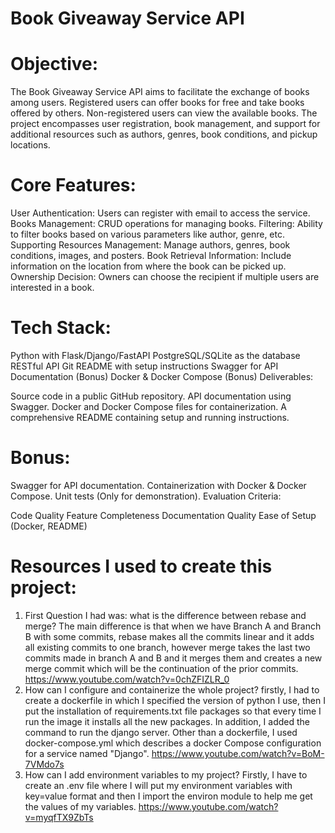 # Book Giveaway Service API

# Objective:
The Book Giveaway Service API aims to facilitate the exchange of books among users. Registered users can offer books for free and take books offered by others. Non-registered users can view the available books. The project encompasses user registration, book management, and support for additional resources such as authors, genres, book conditions, and pickup locations.

# Core Features:

User Authentication: Users can register with email to access the service.
Books Management: CRUD operations for managing books.
Filtering: Ability to filter books based on various parameters like author, genre, etc.
Supporting Resources Management: Manage authors, genres, book conditions, images, and posters.
Book Retrieval Information: Include information on the location from where the book can be picked up.
Ownership Decision: Owners can choose the recipient if multiple users are interested in a book.

# Tech Stack:

Python with Flask/Django/FastAPI
PostgreSQL/SQLite as the database
RESTful API
Git
README with setup instructions
Swagger for API Documentation (Bonus)
Docker & Docker Compose (Bonus)
Deliverables:

Source code in a public GitHub repository.
API documentation using Swagger.
Docker and Docker Compose files for containerization.
A comprehensive README containing setup and running instructions.

# Bonus:

Swagger for API documentation.
Containerization with Docker & Docker Compose.
Unit tests (Only for demonstration).
Evaluation Criteria:

Code Quality
Feature Completeness
Documentation Quality
Ease of Setup (Docker, README)


# Resources I used to create this project:
1. First Question I had was: what is the difference between rebase and merge?
The main difference is that when we have Branch A and Branch B with some commits, rebase makes all the commits linear
and it adds all existing commits to one branch, however merge takes the last two commits made in branch A and B and it
merges them and creates a new merge commit which will be the continuation of the prior commits.
https://www.youtube.com/watch?v=0chZFIZLR_0
2. How can I configure and containerize the whole project? firstly, I had to create a dockerfile in which I specified
the version of python I use, then I put the installation of requirements.txt file packages so that every time I run the
image it installs all the new packages. In addition, I added the command to run the django server. Other than a dockerfile,
I used docker-compose.yml which describes a docker Compose configuration for a service named "Django".
https://www.youtube.com/watch?v=BoM-7VMdo7s
3. How can I add environment variables to my project?
Firstly, I have to create an .env file where I will put my environment variables with key=value format and then I import
the environ module to help me get the values of my variables.
https://www.youtube.com/watch?v=myqfTX9ZbTs